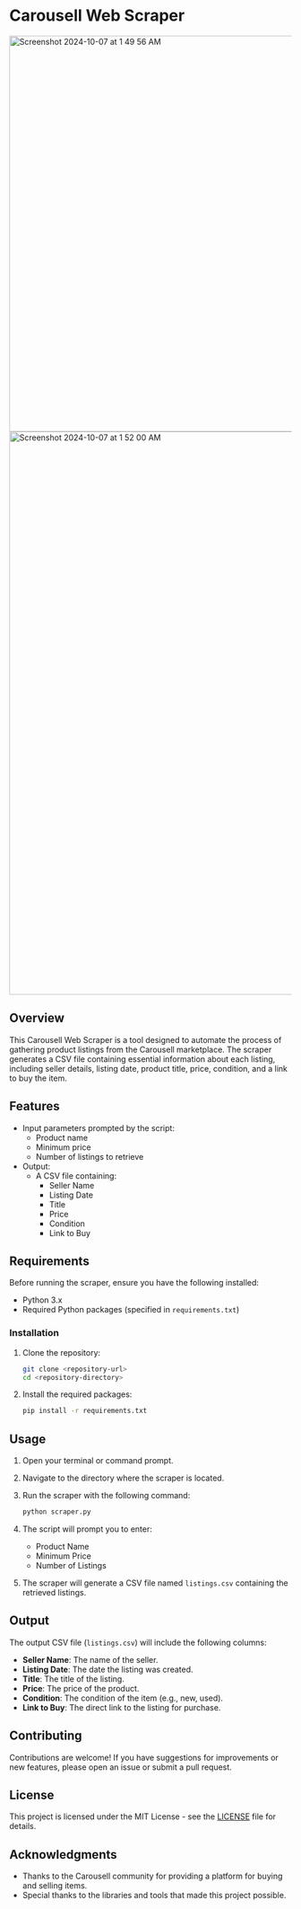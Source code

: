 # Carousell Web Scraper

<img width="705" alt="Screenshot 2024-10-07 at 1 49 56 AM" src="https://github.com/user-attachments/assets/f25bc628-43b7-4770-b03a-cdf1c3de8385">

<img width="1003" alt="Screenshot 2024-10-07 at 1 52 00 AM" src="https://github.com/user-attachments/assets/2a3645fa-3db7-454a-8847-fbc3a1812fe1">


## Overview

This Carousell Web Scraper is a tool designed to automate the process of gathering product listings from the Carousell marketplace. The scraper generates a CSV file containing essential information about each listing, including seller details, listing date, product title, price, condition, and a link to buy the item.

## Features

- Input parameters prompted by the script:
  - Product name
  - Minimum price
  - Number of listings to retrieve
- Output: 
  - A CSV file containing:
    - Seller Name
    - Listing Date
    - Title
    - Price
    - Condition
    - Link to Buy

## Requirements

Before running the scraper, ensure you have the following installed:

- Python 3.x
- Required Python packages (specified in `requirements.txt`)

### Installation

1. Clone the repository:

   ```bash
   git clone <repository-url>
   cd <repository-directory>
   ```

2. Install the required packages:

   ```bash
   pip install -r requirements.txt
   ```

## Usage

1. Open your terminal or command prompt.
2. Navigate to the directory where the scraper is located.
3. Run the scraper with the following command:

   ```bash
   python scraper.py
   ```

4. The script will prompt you to enter:
   - Product Name
   - Minimum Price
   - Number of Listings

5. The scraper will generate a CSV file named `listings.csv` containing the retrieved listings.

## Output

The output CSV file (`listings.csv`) will include the following columns:

- **Seller Name**: The name of the seller.
- **Listing Date**: The date the listing was created.
- **Title**: The title of the listing.
- **Price**: The price of the product.
- **Condition**: The condition of the item (e.g., new, used).
- **Link to Buy**: The direct link to the listing for purchase.

## Contributing

Contributions are welcome! If you have suggestions for improvements or new features, please open an issue or submit a pull request.

## License

This project is licensed under the MIT License - see the [LICENSE](LICENSE) file for details.

## Acknowledgments

- Thanks to the Carousell community for providing a platform for buying and selling items.
- Special thanks to the libraries and tools that made this project possible.
